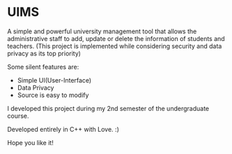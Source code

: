 # UIMS
A simple and powerful university management tool that allows the administrative staff to add, update or delete the information of students and teachers. (This project is implemented while considering security and data privacy as its top priority)

Some silent features are:
<ul>
  <li>Simple UI(User-Interface)</li>
  <li>Data Privacy</li>
  <li>Source is easy to modify</li>
</ul>

I developed this project during my 2nd semester of the undergraduate course.

Developed entirely in C++ with Love. :)

Hope you like it!
